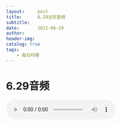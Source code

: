 ```yaml
---
layout:     post
title:      6.29当天音频
subtitle:   
date:       2021-06-29
author:     
header-img: 
catalog: true
tags:
    - 每日吗哪
---
```


# 6.29音频

<p>
    <audio controls="">
    <source src="\music\6.29音频.mp3" type="audio/mpeg">6.29日音频</audio>
</p>

